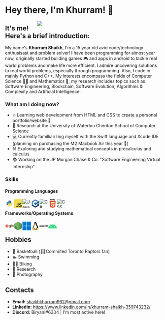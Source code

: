 # Hey there, I'm Khurram! 👋
[<img align="right" width="400" src="https://github-readme-stats.vercel.app/api?username=Khurram-Sha&show_icons=true"/>](https://github.com/Khurram-Sha/)
## It's me! Here's a brief introduction: 
My name's **Khurram Shaikh**, I'm a 15 year old avid code/technology enthusisast and problem solver! I have been programming for almost year now, originally started building games 🎮 and apps in android to tackle real world problems and make life more efficient. I admire uncovering solutions to real world problems, especially through programming. Also, I code in mainly Python and C++. My interests encompass the fields of Computer Science 👨‍💻 and Mathematics 🔢; my research includes topics such as Software Engineering, Blockchain, Software Evolution, Algorithms & Complexity and Artificial Intelligence.

### What am I doing now?
- 🔥 Learning web development from HTML and CSS to create a personal portfolio/website 👀 
- 🔭 Research at the University of Waterloo Cheriton School of Computer Science 
- 💻 Currently familliarizing myself with the Swift language and Xcode IDE (planning on purchasing the M2 Macbook Air this year 🎯)
- ⚒️ Exploring and studying mathematical concepts in precalculus and calculus
- 📚 Working on the JP Morgan Chase & Co. "Software Engineering Virtual Internship"

### Skills
#### Programming Languages
<img align="left" alt="Python" width="28" height="28" src="https://raw.githubusercontent.com/github/explore/80688e429a7d4ef2fca1e82350fe8e3517d3494d/topics/python/python.png">
<img align="left" alt="JavaScript" width="28" height="28" src="https://raw.githubusercontent.com/github/explore/80688e429a7d4ef2fca1e82350fe8e3517d3494d/topics/javascript/javascript.png">
<img align="left" alt="Java" width="28" height="28" src="https://cdn.jsdelivr.net/gh/devicons/devicon/icons/java/java-original.svg">
<img align="left" alt="C++" width="28" height="28" src="https://raw.githubusercontent.com/github/explore/180320cffc25f4ed1bbdfd33d4db3a66eeeeb358/topics/cpp/cpp.png">
<img align="left" alt="C#" width="28" height="28" src="https://cdn.jsdelivr.net/gh/devicons/devicon/icons/csharp/csharp-original.svg">
<img align="left" alt="HTML" width="28" height="28" src="https://raw.githubusercontent.com/github/explore/80688e429a7d4ef2fca1e82350fe8e3517d3494d/topics/html/html.png">
<img align="left" alt="CSS" width="28" height="28" src="https://cdn.jsdelivr.net/gh/devicons/devicon/icons/css3/css3-original.svg"><br />

#### Frameworks/Operating Systems
<img align="left" alt="Git" width="28" height="28" src="https://raw.githubusercontent.com/github/explore/80688e429a7d4ef2fca1e82350fe8e3517d3494d/topics/git/git.png">
<img align="left" alt="node.js" width="28" height="28" src="https://raw.githubusercontent.com/github/explore/80688e429a7d4ef2fca1e82350fe8e3517d3494d/topics/nodejs/nodejs.png">
<img align="left" alt="Windows" width="28" height="28" src="https://raw.githubusercontent.com/github/explore/379d49236d826364be968345e0a085d044108cff/topics/windows/windows.png">
<img align="left" alt="Linux" width="28" height="28" src="https://raw.githubusercontent.com/github/explore/80688e429a7d4ef2fca1e82350fe8e3517d3494d/topics/linux/linux.png">
<img align="left" alt="macOS" width="28" height="28" src="https://raw.githubusercontent.com/github/explore/868696fc547869eb5de5add3b3695abdd43bb9dc/topics/macos/macos.png">
<img align="left" alt="Android" width="28" height="28" src="https://raw.githubusercontent.com/github/explore/8baf984947f4d9c32006bd03fa4c51ff91aadf8d/topics/android/android.png"><br />

## Hobbies
- 🏀 Basketball (🦖🍁Commited Toronto Raptors fan) 
- 🏊‍ Swimming
- 🚵‍♂️ Biking
- 🔬 Research
- 📸 Photography

## Contacts
- **Email:** shaikhkhurram962@gmail.com 
- **Linkedin:** https://www.linkedin.com/in/khurram-shaikh-359743232/
- **Discord:** Biryani#6304 | I'm most active here!



















